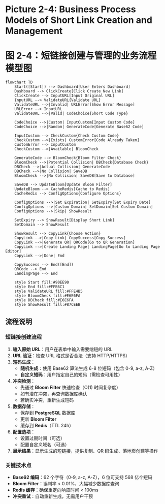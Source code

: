 # Picture 2-4: Business Process Models of Short Link Creation and Management
# 图 2-4：短链接创建与管理的业务流程模型图

```mermaid
flowchart TD
    Start([Start]) --> Dashboard[User Enters Dashboard]
    Dashboard --> ClickCreate[Click Create New Link]
    ClickCreate --> InputURL[Input Original URL]
    InputURL --> ValidateURL{Validate URL}
    ValidateURL -->|Invalid| URLError[Show Error Message]
    URLError --> InputURL
    ValidateURL -->|Valid| CodeChoice{Short Code Type}

    CodeChoice -->|Custom| InputCustom[Input Custom Code]
    CodeChoice -->|Random| GenerateCode[Generate Base62 Code]

    InputCustom --> CheckCustom{Check Custom Code}
    CheckCustom -->|Exists| CustomError[Code Already Taken]
    CustomError --> InputCustom
    CheckCustom -->|Available| BloomCheck

    GenerateCode --> BloomCheck{Bloom Filter Check}
    BloomCheck -->|Potential Collision| DBCheck{Database Check}
    DBCheck -->|Actual Collision| GenerateCode
    DBCheck -->|No Collision| SaveDB
    BloomCheck -->|No Collision| SaveDB[Save to Database]

    SaveDB --> UpdateBloom[Update Bloom Filter]
    UpdateBloom --> CacheRedis[Cache to Redis]
    CacheRedis --> ConfigOptions{Configure Options}

    ConfigOptions -->|Set Expiration| SetExpiry[Set Expiry Date]
    ConfigOptions -->|Custom Domain| SetDomain[Set Custom Domain]
    ConfigOptions -->|Skip| ShowResult

    SetExpiry --> ShowResult[Display Short Link]
    SetDomain --> ShowResult

    ShowResult --> CopyLink{Choose Action}
    CopyLink -->|Copy Link| CopySuccess[Copy Success]
    CopyLink -->|Generate QR| QRCode[Go to QR Generation]
    CopyLink -->|Create Landing Page| LandingPage[Go to Landing Page Editor]
    CopyLink -->|Done| End

    CopySuccess --> End([End])
    QRCode --> End
    LandingPage --> End

    style Start fill:#90EE90
    style End fill:#FFB6C1
    style ValidateURL fill:#FFE4B5
    style BloomCheck fill:#E6E6FA
    style DBCheck fill:#E6E6FA
    style ShowResult fill:#87CEEB
```

## 流程说明

### 短链接创建流程
1. **输入原始 URL**：用户在表单中输入需要缩短的 URL
2. **URL 验证**：检查 URL 格式是否合法（支持 HTTP/HTTPS）
3. **短码生成**：
   - **随机生成**：使用 Base62 算法生成 6-8 位短码（包含 0-9, a-z, A-Z）
   - **自定义短码**：用户指定自己的短码（需检查可用性）
4. **冲突检测**：
   - 先通过 **Bloom Filter** 快速检查（O(1) 时间复杂度）
   - 如有潜在冲突，再查询数据库确认
   - 若确实冲突，重新生成短码
5. **数据存储**：
   - 保存到 **PostgreSQL** 数据库
   - 更新 **Bloom Filter**
   - 缓存到 **Redis**（TTL 24h）
6. **配置选项**：
   - 设置过期时间（可选）
   - 配置自定义域名（可选）
7. **展示结果**：显示生成的短链接，提供复制、QR 码生成、落地页创建等操作

### 关键技术点
- **Base62 编码**：62 个字符（0-9, a-z, A-Z），6 位可支持 568 亿个短码
- **Bloom Filter**：误判率 < 0.01%，大幅减少数据库查询
- **Redis 缓存**：确保重定向响应时间 < 100ms
- **冲突重试**：自动重新生成，无需用户干预
